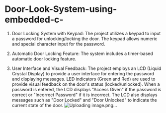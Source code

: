 # Door-Look-System-using-embedded-c-
1. Door Locking System with Keypad:
The project utilizes a keypad to input a password for unlocking/locking the door.
The keypad allows numeric and special character input for the password.

2.  Automatic Door Locking Feature:
The system includes a timer-based automatic door locking feature.

3.  User Interface and Visual Feedback:
The project employs an LCD (Liquid Crystal Display) to provide a user interface for entering the password and displaying messages.
LED indicators (Green and Red) are used to provide visual feedback on the door's status (locked/unlocked).
When a password is entered, the LCD displays "Access Given" if the password is correct or "Incorrect Password" if it is incorrect.
The LCD also displays messages such as "Door Locked" and "Door Unlocked" to indicate the current state of the door.
![Uploading image.png…]()
